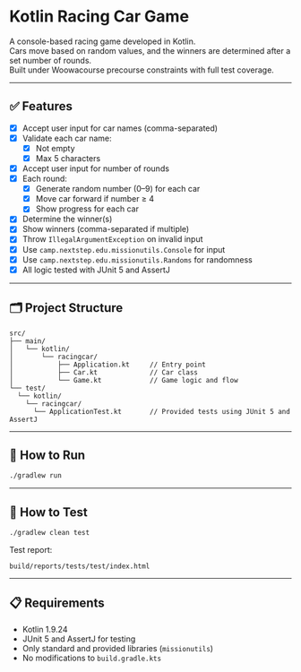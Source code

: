 # Kotlin Racing Car Game

A console-based racing game developed in Kotlin.  
Cars move based on random values, and the winners are determined after a set number of rounds.  
Built under Woowacourse precourse constraints with full test coverage.

---

## ✅ Features

- [x] Accept user input for car names (comma-separated)
- [x] Validate each car name:
  - [x] Not empty
  - [x] Max 5 characters
- [x] Accept user input for number of rounds
- [x] Each round:
  - [x] Generate random number (0–9) for each car
  - [x] Move car forward if number ≥ 4
  - [x] Show progress for each car
- [x] Determine the winner(s)
- [x] Show winners (comma-separated if multiple)
- [x] Throw `IllegalArgumentException` on invalid input
- [x] Use `camp.nextstep.edu.missionutils.Console` for input
- [x] Use `camp.nextstep.edu.missionutils.Randoms` for randomness
- [x] All logic tested with JUnit 5 and AssertJ

---

## 🗂️ Project Structure

```
src/
├── main/
│   └── kotlin/
│       └── racingcar/
│           ├── Application.kt     // Entry point
│           ├── Car.kt             // Car class
│           └── Game.kt            // Game logic and flow
└── test/
  └── kotlin/
    └── racingcar/
      └── ApplicationTest.kt       // Provided tests using JUnit 5 and AssertJ
```

---

## 🚀 How to Run

```bash
./gradlew run
```

---

## 🧪 How to Test

```bash
./gradlew clean test
```

Test report:
```
build/reports/tests/test/index.html
```

---

## 📋 Requirements

- Kotlin 1.9.24
- JUnit 5 and AssertJ for testing
- Only standard and provided libraries (`missionutils`)
- No modifications to `build.gradle.kts`
```